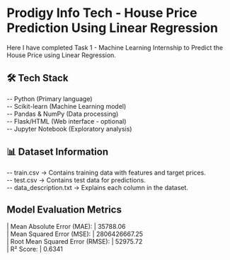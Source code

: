 # Prodigy Info Tech - House Price Prediction Using Linear Regression
Here I have completed Task 1 - Machine Learning Internship to Predict the House Price using Linear Regression.

## 🛠️ Tech Stack
-- Python (Primary language)  
-- Scikit-learn (Machine Learning model)  
-- Pandas & NumPy (Data processing)  
-- Flask/HTML (Web interface - optional)  
-- Jupyter Notebook (Exploratory analysis)

## 📊 Dataset Information
-- train.csv → Contains training data with features and target prices.  
-- test.csv → Contains test data for predictions.  
-- data_description.txt → Explains each column in the dataset.  

## Model Evaluation Metrics
| Mean Absolute Error (MAE):      | 35788.06  
| Mean Squared Error (MSE):       | 2806426667.25  
| Root Mean Squared Error (RMSE): | 52975.72  
| R² Score:                       | 0.6341  

